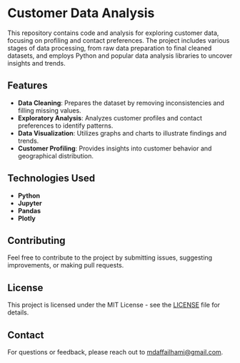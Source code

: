 # Customer Data Analysis

This repository contains code and analysis for exploring customer data, focusing on profiling and contact preferences. The project includes various stages of data processing, from raw data preparation to final cleaned datasets, and employs Python and popular data analysis libraries to uncover insights and trends.

## Features

- **Data Cleaning**: Prepares the dataset by removing inconsistencies and filling missing values.
- **Exploratory Analysis**: Analyzes customer profiles and contact preferences to identify patterns.
- **Data Visualization**: Utilizes graphs and charts to illustrate findings and trends.
- **Customer Profiling**: Provides insights into customer behavior and geographical distribution.

## Technologies Used

- **Python**
- **Jupyter**
- **Pandas**
- **Plotly**

## Contributing

Feel free to contribute to the project by submitting issues, suggesting improvements, or making pull requests.

## License

This project is licensed under the MIT License - see the [LICENSE](LICENSE) file for details.

## Contact

For questions or feedback, please reach out to [mdaffailhami@gmail.com](mailto:mdaffailhami@gmail.com).
